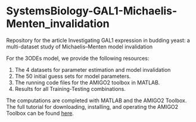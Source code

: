 # SystemsBiology-GAL1-Michaelis-Menten_invalidation
Repository for the article Investigating GAL1 expression in budding yeast: a multi-dataset study of Michaelis–Menten model invalidation

For the 3ODEs model, we provide the following resources:  
1. The 4 datasets for parameter estimation and model invalidation
2. The 50 initial guess sets for model parameters.  
3. The running code files for the AMIGO2 toolbox in MATLAB.  
4. Results for all Training-Testing combinations.  

The computations are completed with MATLAB and the AMIGO2 Toolbox.
The full tutorial for downloading, installing, and operating the AMIGO2 Toolbox can be found [here](https://sites.google.com/site/amigo2toolbox/download?authuser=0).

